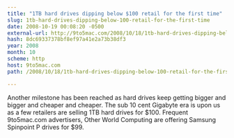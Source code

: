 ```yaml
---
title: "1TB hard drives dipping below $100 retail for the first time"
slug: 1tb-hard-drives-dipping-below-100-retail-for-the-first-time
date: 2008-10-19 00:08:20 -0500
external-url: http://9to5mac.com/2008/10/18/1tb-hard-drives-dipping-below-100-retail-for-the-first-time/
hash: 8dc69337378bf8ef97a41e2a73b38df3
year: 2008
month: 10
scheme: http
host: 9to5mac.com
path: /2008/10/18/1tb-hard-drives-dipping-below-100-retail-for-the-first-time/

---
```


Another milestone has been reached as hard drives keep getting bigger and bigger and cheaper and cheaper. The sub 10 cent Gigabyte era is upon us as a few retailers are selling 1TB hard drives for $100. Frequent 9to5mac.com advertisers, Other World Computing are offering Samsung Spinpoint P drives for $99.
